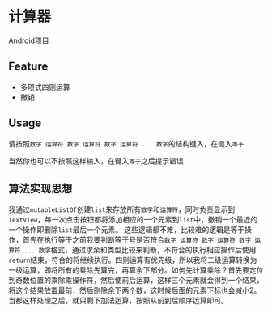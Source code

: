 # 计算器

Android项目

## Feature

- 多项式四则运算
- 撤销

## Usage

请按照`数字 运算符 数字 运算符 数字 运算符 ... 数字`的结构键入，在键入`等于`

当然你也可以不按照这样输入，在键入`等于`之后提示错误

## 算法实现思想

我通过`mutableListOf`创建`list`来存放所有`数字`和`运算符`，同时负责显示到`TextView`，每一次点击按钮都将添加相应的一个元素到`list`中，撤销一个最近的一个操作即删除`list`最后一个元素。
这些逻辑都不难，比较难的逻辑是等于操作，首先在执行等于之前我要判断等于号是否符合`数字 运算符 数字 运算符 数字 运算符 ... 数字`格式，通过求余和类型比较来判断，不符合的执行相应操作后使用`return`结束，符合的将继续执行。四则运算有优先级，所以我将二级运算转换为一级运算，即将所有的乘除先算完，再算余下部分。如何先计算乘除？首先要定位到奇数位置的乘除乘操作符，然后使前后运算，这样三个元素就会得到一个结果，将这个结果放置最前，然后删除余下两个数，这时候后面的元素下标也会减小2。当都这样处理之后，就只剩下加法运算，按照从前到后顺序运算即可。


